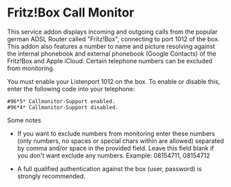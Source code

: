 <h1>Fritz!Box Call Monitor</h1>
This service addon displays incoming and outgoing calls from the popular german ADSL Router called "Fritz!Box", connecting to port 1012 of the box. This addon also features a number to name and picture resolving against the internal phonebook and external phonebook (Google Contacts) of the Fritz!Box and Apple iCloud. Certain telephone numbers can be excluded from monitoring.

You must enable your Listenport 1012 on the box. To enable or disable this, enter the following code into your telephone:

    #96*5* Callmonitor-Support enabled.
    #96*4* Callmonitor-Support disabled.

Some notes

* If you want to exclude numbers from monitoring enter these numbers (only numbers, no spaces or special chars within are allowed) separated by comma and/or space in the provided field. Leave this field blank if you don't want exclude any numbers.
  Example: 08154711, 08154712
   
* A full qualified authentication against the box (user, password) is strongly recommended.